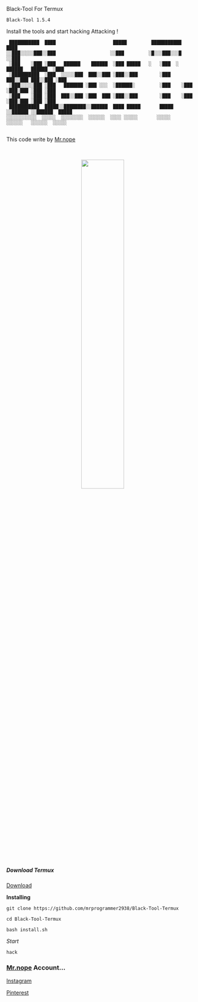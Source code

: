Black-Tool For Termux

```Black-Tool 1.5.4```

Install the tools and start hacking Attacking !
```
 ███████████  ████                     █████         ███████████                   ████ 
░░███░░░░░███░░███                    ░░███         ░█░░░███░░░█                  ░░███ 
 ░███    ░███ ░███   ██████    ██████  ░███ █████   ░   ░███  ░   ██████   ██████  ░███ 
 ░██████████  ░███  ░░░░░███  ███░░███ ░███░░███        ░███     ███░░███ ███░░███ ░███ 
 ░███░░░░░███ ░███   ███████ ░███ ░░░  ░██████░         ░███    ░███ ░███░███ ░███ ░███ 
 ░███    ░███ ░███  ███░░███ ░███  ███ ░███░░███        ░███    ░███ ░███░███ ░███ ░███ 
 ███████████  █████░░████████░░██████  ████ █████       █████   ░░██████ ░░██████  █████
░░░░░░░░░░░  ░░░░░  ░░░░░░░░  ░░░░░░  ░░░░ ░░░░░       ░░░░░     ░░░░░░   ░░░░░░  ░░░░░ 
                                                                                        
```

This code write by [Mr.nope](https://github.com/mrprogrammer2938)

<br>
<p align="center">
<img width="47%" src="Scr/Black-Tool-Termux-Scr.jpeg"/>
</p>

##### Download Termux
[Download](https://play.google.com/store/apps/details?id=com.termux)


**Installing**
```
git clone https://github.com/mrprogrammer2938/Black-Tool-Termux

cd Black-Tool-Termux

bash install.sh
```

*Start*
```
hack
```

### [Mr.nope](https://github.com/mrprogrammer2938) Account...

[Instagram](https://instagram.com/programmer2938)

[Pinterest](https://www.pinterest.com/mrprogrammer2938)
